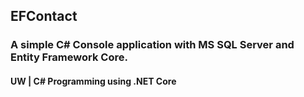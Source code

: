 ## EFContact

### A simple C# Console application with MS SQL Server and Entity Framework Core.

#### UW | C# Programming using .NET Core
